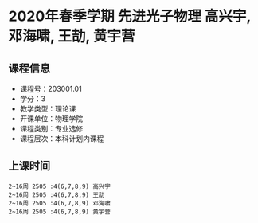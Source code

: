 # 2020年春季学期 先进光子物理 高兴宇, 邓海啸, 王劼, 黄宇营






## 课程信息

- 课程号：203001.01
- 学分：3
- 教学类型：理论课
- 开课单位：物理学院
- 课程类别：专业选修
- 课程层次：本科计划内课程

## 上课时间

```
2~16周 2505 :4(6,7,8,9) 高兴宇
2~16周 2505 :4(6,7,8,9) 王劼
2~16周 2505 :4(6,7,8,9) 邓海啸
2~16周 2505 :4(6,7,8,9) 黄宇营
```

